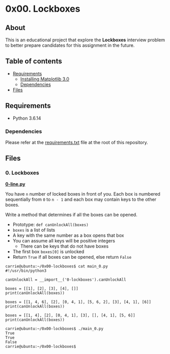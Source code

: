 # 0x00. Lockboxes

## About

This is an educational project that explore the **Lockboxes** interview problem to better prepare candidates for this assignment in the future.

## Table of contents

- [Requirements](#requirements)
  - [Installing Matplotlib 3.0](#installing-matplotlib-3)
  - [Dependencies](#dependencies)
- [Files](#files)

## Requirements

- Python 3.6.14

### Dependencies

Please refer at the [requirements.txt](../../requirements.txt) file at the root of this repository.

## Files

### 0. Lockboxes

**[0-line.py](0-line.py)**

You have `n` number of locked boxes in front of you. Each box is numbered sequentially from `0` to `n - 1` and each box may contain keys to the other boxes.

Write a method that determines if all the boxes can be opened.

- Prototype: `def canUnlockAll(boxes)`
- `boxes` is a list of lists
- A key with the same number as a box opens that box
- You can assume all keys will be positive integers
  - There can be keys that do not have boxes
- The first box `boxes[0]` is unlocked
- Return `True` if all boxes can be opened, else return `False`

```
carrie@ubuntu:~/0x00-lockboxes$ cat main_0.py
#!/usr/bin/python3

canUnlockAll = __import__('0-lockboxes').canUnlockAll

boxes = [[1], [2], [3], [4], []]
print(canUnlockAll(boxes))

boxes = [[1, 4, 6], [2], [0, 4, 1], [5, 6, 2], [3], [4, 1], [6]]
print(canUnlockAll(boxes))

boxes = [[1, 4], [2], [0, 4, 1], [3], [], [4, 1], [5, 6]]
print(canUnlockAll(boxes))

carrie@ubuntu:~/0x00-lockboxes$ ./main_0.py
True
True
False
carrie@ubuntu:~/0x00-lockboxes$
```
